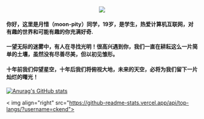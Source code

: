 <h1 align="center">
  <a href="https://mymonth.cn/">
    <img src="https://readme-typing-svg.herokuapp.com/?lines=嘻嘻嘻!;月惜同学祝您今天愉快!&center=true&size=27">
  </a>
</h1>

#### 你好，这里是月惜（moon-pity）同学，19岁，是学生，热爱计算机互联网，对有趣的世界和可能有趣的你充满好奇.

#### 一望无际的迷雾中，有人在寻找光明！很高兴遇到你，我们一直在耕耘这么一片简单的土壤，虽然没有尽善尽美，但以初见雏形。

#### 十年前我们仰望星空，十年后我们将俯视大地，未来的天空，必将为我们留下一片灿烂的曙光！

[![Anurag's GitHub stats](https://github-readme-stats.vercel.app/api?username=Monthpity)](https://github.com/anuraghazra/github-readme-stats)

< img align="right" src="https://github-readme-stats.vercel.app/api/top-langs/?username=ckend">
<!--
**Monthpity/Monthpity** is a ✨ _special_ ✨ repository because its `README.md` (this file) appears on your GitHub profile.

Here are some ideas to get you started:

- 🔭 I’m currently working on ...
- 🌱 I’m currently learning ...
- 👯 I’m looking to collaborate on ...
- 🤔 I’m looking for help with ...
- 💬 Ask me about ...
- 📫 How to reach me: ...
- 😄 Pronouns: ...
- ⚡ Fun fact: ...
-->
